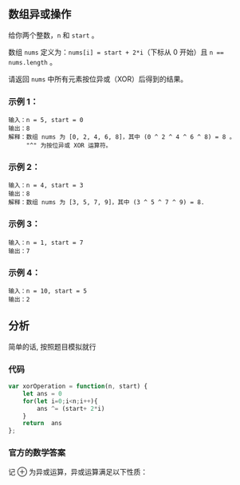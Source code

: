 ## 数组异或操作
给你两个整数，`n` 和 `start` 。

数组 `nums` 定义为：`nums[i] = start + 2*i`（下标从 0 开始）且 `n == nums.length` 。

请返回 `nums` 中所有元素按位异或（XOR）后得到的结果。
### 示例 1：
```
输入：n = 5, start = 0
输出：8
解释：数组 nums 为 [0, 2, 4, 6, 8]，其中 (0 ^ 2 ^ 4 ^ 6 ^ 8) = 8 。
     "^" 为按位异或 XOR 运算符。
```
### 示例 2：
```
输入：n = 4, start = 3
输出：8
解释：数组 nums 为 [3, 5, 7, 9]，其中 (3 ^ 5 ^ 7 ^ 9) = 8.
```
### 示例 3：
```
输入：n = 1, start = 7
输出：7
```
### 示例 4：
```
输入：n = 10, start = 5
输出：2
```

## 分析
简单的话, 按照题目模拟就行

### 代码
```js
var xorOperation = function(n, start) {
    let ans = 0
    for(let i=0;i<n;i++){
        ans ^= (start+ 2*i)
    }
    return  ans
};
```
### 官方的数学答案

记 ⊕ 为异或运算，异或运算满足以下性质：
